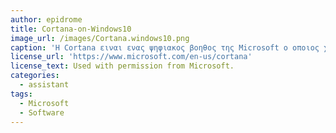 ```yaml
---
author: epidrome
title: Cortana-on-Windows10
image_url: /images/Cortana.windows10.png
caption: 'Η Cortana ειναι ενας ψηφιακος βοηθος της Microsoft ο οποιος χρησημοποιειτε για τα  Windows 10, Windows 10 Mobile, Windows Phone 8.1, Invoke smart speaker, Microsoft Band, Surface Headphones, Xbox One, iOS, Android, Windows Mixed Reality και στην Amazon Alexa.'
license_url: 'https://www.microsoft.com/en-us/cortana'
license_text: Used with permission from Microsoft.
categories:
  - assistant
tags:
  - Microsoft
  - Software
---
```

